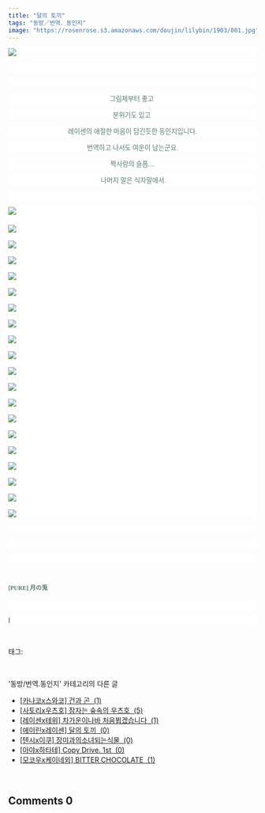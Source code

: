 ```yaml
---
title: "달의 토끼"
tags: "동방／번역．동인지"
image: "https://rosenrose.s3.amazonaws.com/doujin/lilybin/1903/001.jpg"
---
```

<div class="article">
<div class="area_view">
<p style="text-align: justify; background: white"><img src="{{ site.imgserver1 }}/lilybin/1903/001.jpg"/><span style="color:#557a74; font-family:돋움; font-size:10pt">
</span></p><p style="text-align: justify; background: white"> 
 </p><p style="text-align: center; background: white"> 
 </p><p style="text-align: center; background: white"><span style="color:#557a74; font-family:돋움; font-size:10pt">그림체부터 좋고 
</span></p><p style="text-align: center; background: white"><span style="color:#557a74; font-family:돋움; font-size:10pt">분위기도 있고 
</span></p><p style="text-align: center; background: white"><span style="color:#557a74; font-family:돋움; font-size:10pt">레이센의 애절한 마음이 담긴듯한 동인지입니다.
</span></p><p style="text-align: center; background: white"><span style="color:#557a74; font-family:돋움; font-size:10pt">번역하고 나서도 여운이 남는군요.
</span></p><p style="text-align: center; background: white"><span style="color:#557a74; font-family:돋움; font-size:10pt">짝사랑의 슬픔....
</span></p><p style="text-align: center; background: white"><span style="color:#557a74; font-family:돋움; font-size:10pt"> 나머지 말은 식자말에서.
</span></p><p style="text-align: justify; background: white"> 
 </p><p style="text-align: justify; background: white"><img src="{{ site.imgserver1 }}/lilybin/1903/002.jpg"/><span style="font-family:돋움; font-size:10pt"><span style="color:black"><br/><br/><img src="{{ site.imgserver1 }}/lilybin/1903/003.jpg"/><br/><br/><img src="{{ site.imgserver1 }}/lilybin/1903/004.jpg"/><br/><br/><img src="{{ site.imgserver1 }}/lilybin/1903/005.jpg"/><br/><br/><img src="{{ site.imgserver1 }}/lilybin/1903/006.jpg"/><br/><br/><img src="{{ site.imgserver1 }}/lilybin/1903/007.jpg"/><br/><br/><img src="{{ site.imgserver1 }}/lilybin/1903/008.jpg"/><br/><br/><img src="{{ site.imgserver1 }}/lilybin/1903/009.jpg"/><br/><br/><img src="{{ site.imgserver1 }}/lilybin/1903/010.jpg"/><br/><br/><img src="{{ site.imgserver1 }}/lilybin/1903/011.jpg"/><br/><br/><img src="{{ site.imgserver1 }}/lilybin/1903/012.jpg"/><br/><br/><img src="{{ site.imgserver1 }}/lilybin/1903/013.jpg"/><br/><br/><img src="{{ site.imgserver1 }}/lilybin/1903/014.jpg"/><br/><br/><img src="{{ site.imgserver1 }}/lilybin/1903/015.jpg"/><br/><br/><img src="{{ site.imgserver1 }}/lilybin/1903/016.jpg"/><br/><br/><img src="{{ site.imgserver1 }}/lilybin/1903/017.jpg"/><br/><br/><img src="{{ site.imgserver1 }}/lilybin/1903/018.jpg"/><br/><br/><img src="{{ site.imgserver1 }}/lilybin/1903/019.jpg"/><br/><br/><img src="{{ site.imgserver1 }}/lilybin/1903/020.jpg"/><br/><br/><img src="{{ site.imgserver1 }}/lilybin/1903/021.jpg"/></span><span style="color:#557a74">
</span></span></p><p style="text-align: justify; background: white">
 </p><p style="text-align: justify; background: white">
 </p><p style="text-align: justify; background: white">
 </p><p style="text-align: justify; background: white"></p><h1><span style="color:#557a74; font-family:돋움"><span style="font-size:9pt">[PURE] 月の兎</span><span style="font-size:24pt">
</span></span></h1><p></p><p style="text-align: justify; background: white">
 </p><p style="text-align: justify; background: white"><span style="color:#557a74; font-family:돋움; font-size:10pt"><strong>[</strong>
</span></p>
</div></div><br/>
<div class="tagTrail">
<p>태그: </p>
<ul>
</ul>
</div><br/>
<div class="another">
<p>'동방/번역.동인지' 카테고리의 다른 글</p>
<ul>
<li><a href="/lilybin_1906">
[카나코x스와코] 건과 곤  (1)
</a></li>
<li><a href="/lilybin_1905">
[사토리x우츠호] 잠자는 숲속의 우츠호  (5)
</a></li>
<li><a href="/lilybin_1904">
[레이센x테위] 차가운이나바 처음뵙겠습니다  (1)
</a></li>
<li><a href="/lilybin_1903">
[에이린x레이센] 달의 토끼  (0)
</a></li>
<li><a href="/lilybin_1902">
[텐시x이쿠] 장미과의소녀되는식물  (0)
</a></li>
<li><a href="/lilybin_1901">
[아야x하타테] Copy Drive. 1st  (0)
</a></li>
<li><a href="/lilybin_1900">
[모코우x케이네외] BITTER CHOCOLATE  (1)
</a></li>
</ul>
</div><br/>
<div class="comment">
<h2 class="bold">Comments <span id="commentCount1903">0</span></h2>
<div style="clear:both;">
<div id="entry1903Comment" style="display:block">
</div>
</div>
</div><br/>
<br/>
<p id="refer"></p>
<br/>

